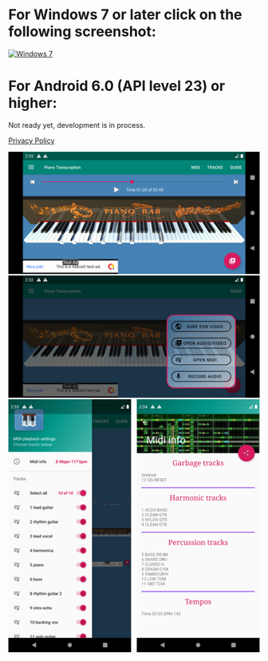 # For Windows 7 or later click on the following screenshot:

[![](https://GitHub.com/BShakhovsky/PianoTranscription3D/raw/master/Keyboard.png 'Windows 7')](https://GitHub.com/BShakhovsky/PianoTranscription3D/blob/master/README.md)

# For Android 6.0 (API level 23) or higher:

Not ready yet, development is in process.

[Privacy Policy](https://BShakhovsky.GitHub.io/PrivacyPolicy)

[![](Main.png 'Main Activity')](https://BShakhovsky.GitHub.io/PrivacyPolicy)
[![](Menu.png 'Attach new audio')](https://BShakhovsky.GitHub.io/PrivacyPolicy)
[![](Tracks&Midi.png 'Select tracks & MIDI-file info')](https://BShakhovsky.GitHub.io/PrivacyPolicy)
